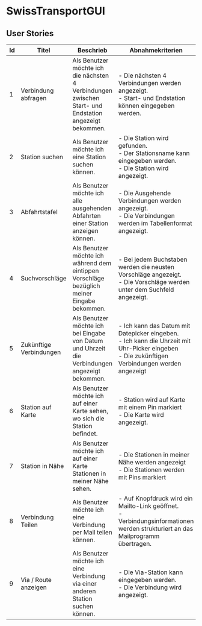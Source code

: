 # SwissTransportGUI

## User Stories

| Id   | Titel                   | Beschrieb                                                    | Abnahmekriterien                                             | Priorität |
| ---- | ----------------------- | ------------------------------------------------------------ | ------------------------------------------------------------ | --------- |
| 1    | Verbindung abfragen     | Als Benutzer möchte ich die nächsten 4 Verbindungen zwischen Start- und Endstation angezeigt bekommen. | - Die nächsten 4 Verbindungen werden angezeigt.<br />- Start- und Endstation können eingegeben werden. | 1         |
| 2    | Station suchen          | Als Benutzer möchte ich eine Station suchen können.          | - Die Station wird gefunden.<br />- Der Stationsname kann eingegeben werden.<br />- Die Station wird angezeigt. | 1         |
| 3    | Abfahrtstafel           | Als Benutzer möchte ich alle ausgehenden Abfahrten einer Station anzeigen können. | - Die Ausgehende Verbindungen werden angezeigt.<br />- Die Verbindungen werden im Tabellenformat angezeigt. | 1         |
| 4    | Suchvorschläge          | Als Benutzer möchte ich während dem eintippen Vorschläge bezüglich meiner Eingabe bekommen. | - Bei jedem Buchstaben werden die neusten Vorschläge angezeigt.<br />- Die Vorschläge werden unter dem Suchfeld angezeigt. | 2         |
| 5    | Zukünftige Verbindungen | Als Benutzer möchte ich bei Eingabe von Datum und Uhrzeit die Verbindungen angezeigt bekommen. | - Ich kann das Datum mit Datepicker eingeben.<br />- Ich kann die Uhrzeit mit Uhr-Picker eingeben<br />- Die zukünftigen Verbindungen werden angezeigt | 2         |
| 6    | Station auf Karte       | Als Benutzer möchte ich auf einer Karte sehen,  wo sich die Station befindet. | - Station wird auf Karte mit einem Pin markiert<br />- Die Karte wird angezeigt. | 3         |
| 7    | Station in Nähe         | Als Benutzer möchte ich auf einer Karte Stationen in meiner Nähe sehen. | - Die Stationen in meiner Nähe werden angezeigt<br />- Die Stationen werden mit Pins markiert | 3         |
| 8    | Verbindung Teilen       | Als Benutzer möchte ich eine Verbindung per Mail teilen können. | - Auf Knopfdruck wird ein Mailto-Link geöffnet.<br />- Verbindungsinformationen werden strukturiert an das Mailprogramm übertragen. | 3         |
| 9    | Via / Route anzeigen    | Als Benutzer möchte ich eine Verbindung via einer anderen Station suchen können. | - Die Via-Station kann eingegeben werden.<br />- Die Verbindung wird angezeigt. | 3         |

